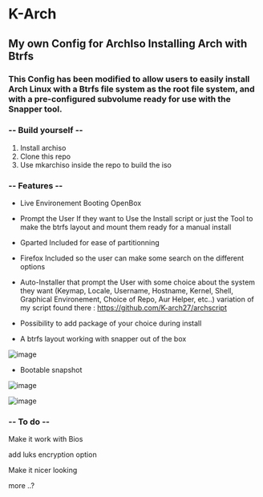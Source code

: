 # K-Arch

## My own Config for ArchIso Installing Arch with Btrfs

### This Config has been modified to allow users to easily install Arch Linux with a Btrfs file system as the root file system, and with a pre-configured subvolume ready for use with the Snapper tool.


### -- Build yourself --

1. Install archiso
2. Clone this repo
3. Use mkarchiso inside the repo to build the iso

### -- Features --


- Live Environement Booting OpenBox


- Prompt the User If they want to Use the Install script or just the Tool to make the btrfs layout and mount them ready for a manual install


- Gparted Included for ease of partitionning


- Firefox Included so the user can make some search on the different options


- Auto-Installer that prompt the User with some choice about the system they want (Keymap, Locale, Username, Hostname, Kernel, Shell, Graphical Environement, Choice of Repo, Aur Helper, etc..)  variation of my script found there : https://github.com/K-arch27/archscript


- Possibility to add package of your choice during install


- A btrfs layout working with snapper out of the box

![image](https://user-images.githubusercontent.com/98610690/229260800-4bc7d45d-16f6-472e-81d8-92bae0d2e08b.png)



- Bootable snapshot

![image](https://user-images.githubusercontent.com/98610690/229261491-301400e0-7d50-4367-854f-f6c55053f999.png)

![image](https://user-images.githubusercontent.com/98610690/229261473-8563a715-a87c-4350-8cb2-2bc03ca40819.png)



### -- To do --

Make it work with Bios

add luks encryption option

Make it nicer looking

more ..?

